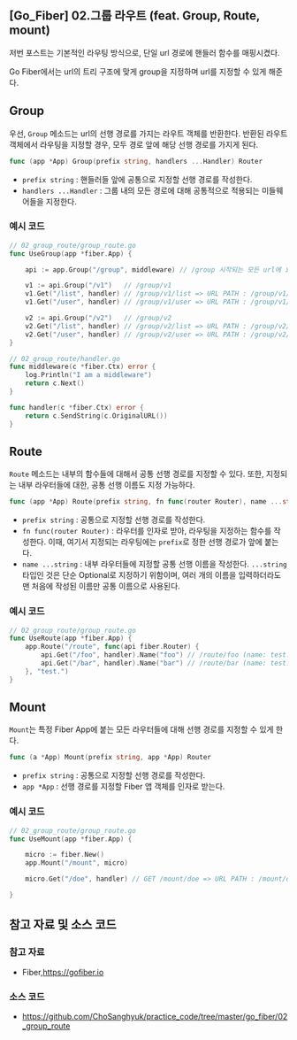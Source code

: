 ## [Go_Fiber] 02.그룹 라우트 (feat. Group, Route, mount)



저번 포스트는 기본적인 라우팅 방식으로, 단일 url 경로에 핸들러 함수를 매핑시켰다.

Go Fiber에서는 url의 트리 구조에 맞게 group을 지정하며 url를 지정할 수 있게 해준다.



## Group

우선, `Group` 메소드는 url의 선행 경로를 가지는 라우트 객체를 반환한다. 반환된 라우트 객체에서 라우팅을 지정할 경우, 모두 경로 앞에 해당 선행 경로를 가지게 된다.

```go
func (app *App) Group(prefix string, handlers ...Handler) Router
```

- `prefix string` : 핸들러들 앞에 공통으로 지정할 선행 경로를 작성한다.
- `handlers ...Handler` : 그룹 내의 모든 경로에 대해 공통적으로 적용되는 미들웨어들을 지정한다.



### 예시 코드

```go
// 02_group_route/group_route.go
func UseGroup(app *fiber.App) {

	api := app.Group("/group", middleware) // /group 시작되는 모든 url에 요청이 올 시, 실행되는 미들웨어 지정

	v1 := api.Group("/v1")   // /group/v1
	v1.Get("/list", handler) // /group/v1/list => URL PATH : /group/v1/list
	v1.Get("/user", handler) // /group/v1/user => URL PATH : /group/v1/user

	v2 := api.Group("/v2")   // /group/v2
	v2.Get("/list", handler) // /group/v2/list => URL PATH : /group/v2/list
	v2.Get("/user", handler) // /group/v2/user => URL PATH : /group/v2/user
}
```

```go
// 02_group_route/handler.go
func middleware(c *fiber.Ctx) error {
	log.Println("I am a middleware")
	return c.Next()
}

func handler(c *fiber.Ctx) error {
	return c.SendString(c.OriginalURL())
}
```



## Route

`Route` 메소드는 내부의 함수들에 대해서 공통 선행 경로를 지정할 수 있다. 또한, 지정되는 내부 라우터들에 대한, 공통 선행 이름도 지정 가능하다.

```go
func (app *App) Route(prefix string, fn func(router Router), name ...string) Router
```

- `prefix string` : 공통으로 지정할 선행 경로를 작성한다.
- `fn func(router Router)` : 라우터를 인자로 받아, 라우팅을 지정하는 함수를 작성한다. 이때, 여기서 지정되는 라우팅에는 `prefix`로 정한 선행 경로가 앞에 붙는다.
- `name ...string` : 내부 라우터들에 지정할 공통 선행 이름을 작성한다. `...string` 타입인 것은 단순 Optional로 지정하기 위함이며, 여러 개의 이름을 입력하더라도 맨 처음에 작성된 이름만 공통 이름으로 사용된다.



### 예시 코드

```go
// 02_group_route/group_route.go
func UseRoute(app *fiber.App) {
	app.Route("/route", func(api fiber.Router) {
		api.Get("/foo", handler).Name("foo") // /route/foo (name: test.foo) => URL PATH : /route/foo
		api.Get("/bar", handler).Name("bar") // /route/bar (name: test.bar) => URL PATH : /route/bar
	}, "test.")
}
```



## Mount

`Mount`는 특정 Fiber App에 붙는 모든 라우터들에 대해 선행 경로를 지정할 수 있게 한다. 

```go
func (a *App) Mount(prefix string, app *App) Router
```

- `prefix string` : 공통으로 지정할 선행 경로를 작성한다.
- `app *App` : 선행 경로를 지정할 Fiber 앱 객체를 인자로 받는다.



### 예시 코드

```go
// 02_group_route/group_route.go
func UseMount(app *fiber.App) {

	micro := fiber.New()
	app.Mount("/mount", micro)

	micro.Get("/doe", handler) // GET /mount/doe => URL PATH : /mount/doe

}
```





## 참고 자료 및 소스 코드

### 참고 자료

- Fiber,https://gofiber.io



### 소스 코드

- https://github.com/ChoSanghyuk/practice_code/tree/master/go_fiber/02_group_route


